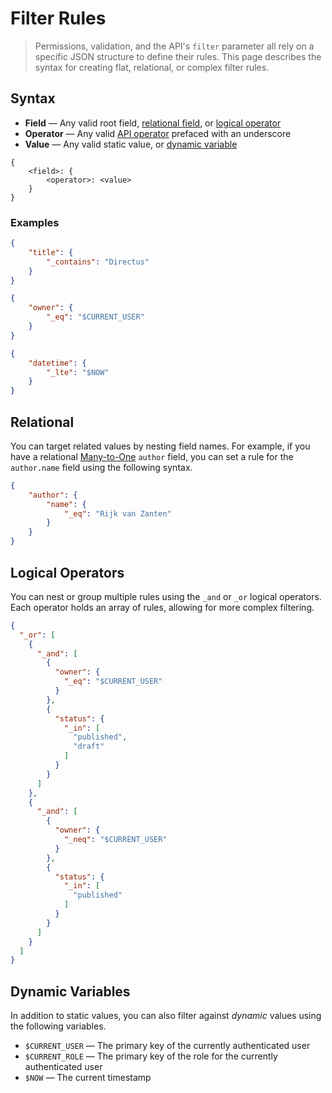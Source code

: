 # Filter Rules

> Permissions, validation, and the API's `filter` parameter all rely on a specific JSON structure to define their rules. This page describes the syntax for creating flat, relational, or complex filter rules.

## Syntax

* **Field** — Any valid root field, [relational field](#), or [logical operator](#)
* **Operator** — Any valid [API operator](#) prefaced with an underscore
* **Value** — Any valid static value, or [dynamic variable](#)

```
{
	<field>: {
		<operator>: <value>
	}
}
```

### Examples

```json
{
	"title": {
		"_contains": "Directus"
	}
}
```

```json
{
	"owner": {
		"_eq": "$CURRENT_USER"
	}
}
```

```json
{
	"datetime": {
		"_lte": "$NOW"
	}
}
```

## Relational

You can target related values by nesting field names. For example, if you have a relational [Many-to-One](#)
`author` field, you can set a rule for the `author.name` field using the following syntax.

```json
{
	"author": {
		"name": {
			"_eq": "Rijk van Zanten"
		}
	}
}
```

## Logical Operators

You can nest or group multiple rules using the `_and` or `_or` logical operators. Each operator holds an array of rules, allowing for more complex filtering.

```json
{
  "_or": [
    {
      "_and": [
        {
          "owner": {
            "_eq": "$CURRENT_USER"
          }
        },
        {
          "status": {
            "_in": [
              "published",
              "draft"
            ]
          }
        }
      ]
    },
    {
      "_and": [
        {
          "owner": {
            "_neq": "$CURRENT_USER"
          }
        },
        {
          "status": {
            "_in": [
              "published"
            ]
          }
        }
      ]
    }
  ]
}
```

## Dynamic Variables

In addition to static values, you can also filter against _dynamic_ values using the following variables.

* `$CURRENT_USER` — The primary key of the currently authenticated user
* `$CURRENT_ROLE` — The primary key of the role for the currently authenticated user
* `$NOW` — The current timestamp
